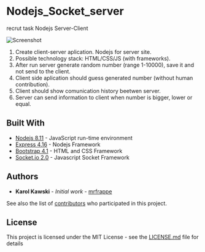 # Nodejs_Socket_server

recrut task Nodejs Server-Client

![Screenshot](https://i.imgur.com/kOFq1b0.jpg)

1. Create client-server aplication. Nodejs for server site.
2. Possible technology stack: HTML/CSS/JS (with frameworks).
3. After run server generate random number (range 1-10000), save it and not send to the client.
4. Client side aplication should guess generated number (without human contribution). 
5. Client should show comunication history beetwen server.
6. Server can send information to client when number is bigger, lower or equal.

## Built With

* [Nodejs 8.11](https://nodejs.org/dist/latest-v8.x/docs/api/) - JavaScript run-time environment
* [Express 4.16](https://expressjs.com/en/4x/api.html) - Nodejs Framework
* [Bootstrap 4.1](https://getbootstrap.com/docs/4.1/getting-started/introduction/) - HTML and CSS Framework
* [Socket.io 2.0](https://socket.io//) - Javascript Socket Framework


## Authors

* **Karol Kawski** - *Initial work* - [mrfrappe](https://github.com/mrfrappe)

See also the list of [contributors](https://github.com/mrfrappe/Javascript_wikipedia_viewer/contributors) who participated in this project.

## License

This project is licensed under the MIT License - see the [LICENSE.md](LICENSE.md) file for details
